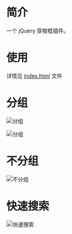 # 简介
一个 jQuery 穿梭框插件。

# 使用
详情见 [index.html](https://github.com/nekolr/jquery-transfer/blob/master/index.html) 文件 
# 分组

![分组](https://github.com/nekolr/jquery-transfer/blob/master/snapshot/20180815211719.png)

![分组](https://github.com/nekolr/jquery-transfer/blob/master/snapshot/20180815211740.png)

# 不分组

![不分组](https://github.com/nekolr/jquery-transfer/blob/master/snapshot/20180815211809.png)

# 快速搜索

![快速搜索](https://github.com/nekolr/jquery-transfer/blob/master/snapshot/20180815211846.png)

